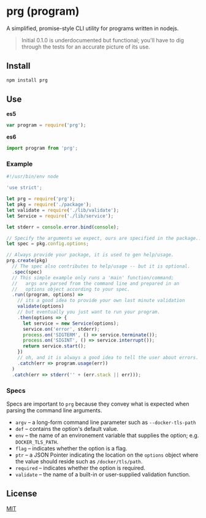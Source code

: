 # prg (program)

A simplified, promise-style CLI utility for programs written in nodejs.

> Initial 0.1.0 is underdocumented but functional; you'll have to dig through the tests for an accurate picture of its use.

## Install

```bash
npm install prg
```

## Use

**es5**
```javascript
var program = require('prg');
```

**es6**
```javascript
import program from 'prg';
```

### Example

```javascript
#!/usr/bin/env node

'use strict';

let prg = require('prg');
let pkg = require('./package');
let validate = require('./lib/validate');
let Service = require('./lib/service');

let stderr = console.error.bind(console);

// Specify the arguments we expect, ours are specified in the package...
let spec = pkg.config.options;

// Always provide your package, it is used to gen help/usage.
prg.create(pkg)
  // The spec also contributes to help/usage -- but it is optional.
  .spec(spec)
  // This simple example only runs a 'main' function/command;
  //   args are parsed from the command line and prepared in an
  //   options object according to your spec.
  .run((program, options) =>
    // its a good idea to provide your own last minute validation
    validate(options)
    // but eventually you just want to run your program.
    .then(options => {
      let service = new Service(options);
      service.on('error', stderr);
      process.on('SIGTERM', () => service.terminate());
      process.on('SIGINT', () => service.interrupt());
      return service.start();
    })
    // oh, and it is always a good idea to tell the user about errors.
    .catch(err => program.usage(err))
  )
  .catch(err => stderr('' + (err.stack || err)));
```

### Specs

Specs are important to `prg` because they convey what is expected when parsing the command line arguments.

* `argv` &ndash; a long-form command line parameter such as `--docker-tls-path`
* `def` &ndash; contains the option's default value.
* `env` &ndash; the name of an environement variable that supplies the option; e.g. `DOCKER_TLS_PATH`.
* `flag` &ndash; indicates whether the option is a flag.
* `ptr` &ndash; a JSON Pointer indicating the location on the `options` object where the value should reside such as `/docker/tls/path`.
* `required` &ndash; indicates whether the option is required.
* `validate` &ndash; the name of a built-in or user-supplied validation function.

## License

[MIT](https://github.com/LeisureLink/program/blob/master/LICENSE)
